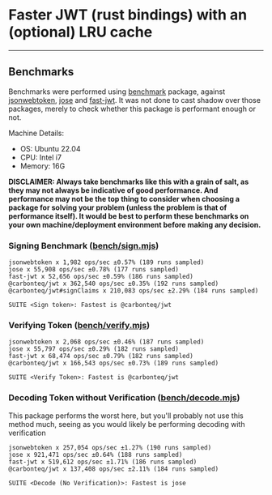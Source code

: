 # Faster JWT (rust bindings) with an (optional) LRU cache


---
## Benchmarks

Benchmarks were performed using [benchmark](https://www.npmjs.com/package/benchmark) package, against [jsonwebtoken](https://www.npmjs.com/package/jsonwebtoken), [jose](https://www.npmjs.com/package/jose) and [fast-jwt](https://www.npmjs.com/package/fast-jwt). It was not done to cast shadow over those packages, merely to check whether this package is performant enough or not.

Machine Details:
 - OS: Ubuntu 22.04
 - CPU: Intel i7
 - Memory: 16G

**DISCLAIMER: Always take benchmarks like this with a grain of salt, as they may not always be indicative of good performance. And performance may not be the top thing to consider when choosing a package for solving your problem (unless the problem is that of performance itself). It would be best to perform these benchmarks on your own machine/deployment environment before making any decision.**

### Signing Benchmark ([bench/sign.mjs](./bench/sign.mjs))

```
jsonwebtoken x 1,982 ops/sec ±0.57% (189 runs sampled)
jose x 55,908 ops/sec ±0.78% (177 runs sampled)
fast-jwt x 52,656 ops/sec ±0.59% (186 runs sampled)
@carbonteq/jwt x 362,540 ops/sec ±0.35% (192 runs sampled) 
@carbonteq/jwt#signClaims x 210,083 ops/sec ±2.29% (184 runs sampled)

SUITE <Sign token>: Fastest is @carbonteq/jwt
```

### Verifying Token ([bench/verify.mjs](./bench/verify.mjs))

```
jsonwebtoken x 2,068 ops/sec ±0.46% (187 runs sampled)
jose x 55,797 ops/sec ±0.29% (182 runs sampled)
fast-jwt x 68,474 ops/sec ±0.79% (182 runs sampled)
@carbonteq/jwt x 166,543 ops/sec ±0.73% (189 runs sampled)

SUITE <Verify Token>: Fastest is @carbonteq/jwt
```

### Decoding Token without Verification ([bench/decode.mjs](./bench/decode.mjs))

This package performs the worst here, but you'll probably not use this method much, seeing as you would likely be performing decoding with verification

```
jsonwebtoken x 257,054 ops/sec ±1.27% (190 runs sampled)
jose x 921,471 ops/sec ±0.64% (188 runs sampled)
fast-jwt x 519,612 ops/sec ±1.71% (186 runs sampled)
@carbonteq/jwt x 137,408 ops/sec ±2.11% (184 runs sampled)

SUITE <Decode (No Verification)>: Fastest is jose
```
